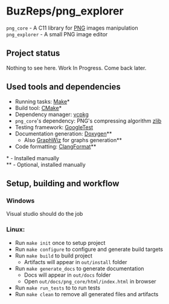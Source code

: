 # BuzReps/png_explorer

`png_core` - A C11 library for [PNG](https://www.w3.org/TR/png-3/) images manipulation  
`png_explorer` - A small PNG image editor  

## Project status

Nothing to see here. Work In Progress. Come back later.

## Used tools and dependencies

* Running tasks: [Make](Makefile)*  
* Build tool: [CMake](https://cmake.org)*  
* Dependency manager: [vcpkg](https://vcpkg.io)  
* `png_core`'s dependency: PNG's compressing algorithm [zlib](https://www.zlib.net)  
* Testing framework: [GoogleTest](https://github.com/google/googletest)  
* Documentation generation: [Doxygen](https://www.doxygen.nl)**  
  * Also [GraphWiz](https://graphviz.org/) for graphs generation**  
* Code formatting: [ClangFormat](https://clang.llvm.org/docs/ClangFormat.html)**  

\* - Installed manually  
\** - Optional, installed manually  

## Setup, building and workflow

### Windows

Visual studio should do the job

### Linux:

* Run `make init` once to setup project  
* Run `make configure` to configure and generate build targets  
* Run `make build` to build project  
  * Artifacts will appear in `out/install` folder  
* Run `make generate_docs` to generate documentation  
  * Docs will appear in `out/docs` folder  
  * Open `out/docs/png_core/html/index.html` in browser  
* Run `make run_tests` to to run tests  
* Run `make clean` to remove all generated files and artifacts  

